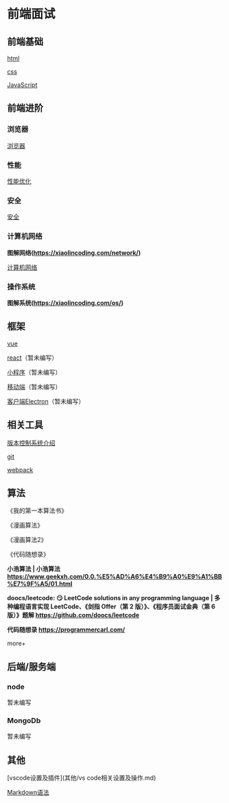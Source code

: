 # 前端面试

## 前端基础

[html](前端基础/html.md)

[css](前端基础/css.md)

[JavaScript](前端基础/js.md)

## 前端进阶

### 浏览器

[浏览器](浏览器/浏览器.md)

### 性能

[性能优化](性能(优化)/性能.md)

### 安全

[安全](安全/安全.md)

### 计算机网络

**图解网络(https://xiaolincoding.com/network/)**

[计算机网络](网络传输/网络.md)

### 操作系统

**图解系统(https://xiaolincoding.com/os/)**

## 框架

[vue](框架/vue.md)

[react](框架/react.md)（暂未编写）

[小程序]()（暂未编写）

[移动端]()（暂未编写）

[客户端Electron]()（暂未编写）

## 相关工具

[版本控制系统介绍](相关工具/版本控制系统.md)

[git](相关工具/Git命令.md)

[webpack](相关工具/webpack.md)

## 算法

《我的第一本算法书》

《漫画算法》

《漫画算法2》

《代码随想录》

**小浩算法 | 小浩算法
https://www.geekxh.com/0.0.%E5%AD%A6%E4%B9%A0%E9%A1%BB%E7%9F%A5/01.html**

**doocs/leetcode: 😏 LeetCode solutions in any programming language | 多种编程语言实现 LeetCode、《剑指 Offer（第 2 版）》、《程序员面试金典（第 6 版）》题解
https://github.com/doocs/leetcode**

**代码随想录
https://programmercarl.com/**

more+



## 后端/服务端

### node

暂未编写

### MongoDb

暂未编写

## 其他

[vscode设置及插件](其他/vs code相关设置及操作.md)

[Markdown语法](其他/Markdown语法.md)

